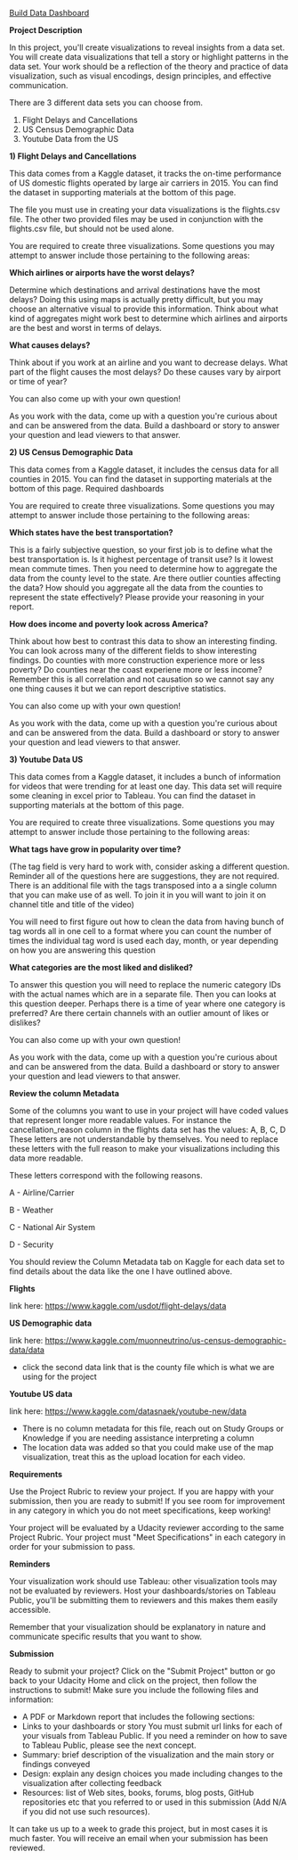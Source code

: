[Build Data Dashboard](https://www.youtube.com/watch?v=AoqtkQwI6b0)

**Project Description**

In this project, you'll create visualizations to reveal insights from a data set. You will create data visualizations that tell a story or highlight patterns in the data set. Your work should be a reflection of the theory and practice of data visualization, such as visual encodings, design principles, and effective communication.

There are 3 different data sets you can choose from.

1. Flight Delays and Cancellations
2. US Census Demographic Data
3. Youtube Data from the US

**1) Flight Delays and Cancellations**

This data comes from a Kaggle dataset, it tracks the on-time performance of US domestic flights operated by large air carriers in 2015. You can find the dataset in supporting materials at the bottom of this page.

The file you must use in creating your data visualizations is the flights.csv file. The other two provided files may be used in conjunction with the flights.csv file, but should not be used alone.

You are required to create three visualizations. Some questions you may attempt to answer include those pertaining to the following areas:

**Which airlines or airports have the worst delays?**

Determine which destinations and arrival destinations have the most delays? Doing this using maps is actually pretty difficult, but you may choose an alternative visual to provide this information. Think about what kind of aggregates might work best to determine which airlines and airports are the best and worst in terms of delays.

**What causes delays?**

Think about if you work at an airline and you want to decrease delays. What part of the flight causes the most delays? Do these causes vary by airport or time of year?

You can also come up with your own question!

As you work with the data, come up with a question you're curious about and can be answered from the data. Build a dashboard or story to answer your question and lead viewers to that answer.

**2) US Census Demographic Data**

This data comes from a Kaggle dataset, it includes the census data for all counties in 2015. You can find the dataset in supporting materials at the bottom of this page. Required dashboards

You are required to create three visualizations. Some questions you may attempt to answer include those pertaining to the following areas:

**Which states have the best transportation?**

This is a fairly subjective question, so your first job is to define what the best transportation is. Is it highest percentage of transit use? Is it lowest mean commute times. Then you need to determine how to aggregate the data from the county level to the state. Are there outlier counties affecting the data? How should you aggregate all the data from the counties to represent the state effectively? Please provide your reasoning in your report.

**How does income and poverty look across America?**

Think about how best to contrast this data to show an interesting finding. You can look across many of the different fields to show interesting findings. Do counties with more construction experience more or less poverty? Do counties near the coast experiene more or less income? Remember this is all correlation and not causation so we cannot say any one thing causes it but we can report descriptive statistics.

You can also come up with your own question!

As you work with the data, come up with a question you're curious about and can be answered from the data. Build a dashboard or story to answer your question and lead viewers to that answer.

**3) Youtube Data US**

This data comes from a Kaggle dataset, it includes a bunch of information for videos that were trending for at least one day. This data set will require some cleaning in excel prior to Tableau. You can find the dataset in supporting materials at the bottom of this page.

You are required to create three visualizations. Some questions you may attempt to answer include those pertaining to the following areas:

**What tags have grow in popularity over time?**

(The tag field is very hard to work with, consider asking a different question. Reminder all of the questions here are suggestions, they are not required. There is an additional file with the tags transposed into a a single column that you can make use of as well. To join it in you will want to join it on channel title and title of the video)

You will need to first figure out how to clean the data from having bunch of tag words all in one cell to a format where you can count the number of times the individual tag word is used each day, month, or year depending on how you are answering this question

**What categories are the most liked and disliked?**

To answer this question you will need to replace the numeric category IDs with the actual names which are in a separate file. Then you can looks at this question deeper. Perhaps there is a time of year where one category is preferred? Are there certain channels with an outlier amount of likes or dislikes?

You can also come up with your own question!

As you work with the data, come up with a question you're curious about and can be answered from the data. Build a dashboard or story to answer your question and lead viewers to that answer.

**Review the column Metadata**

Some of the columns you want to use in your project will have coded values that represent longer more readable values. For instance the cancellation_reason column in the flights data set has the values: A, B, C, D These letters are not understandable by themselves. You need to replace these letters with the full reason to make your visualizations including this data more readable.

These letters correspond with the following reasons.

A - Airline/Carrier

B - Weather

C - National Air System

D - Security

You should review the Column Metadata tab on Kaggle for each data set to find details about the data like the one I have outlined above.

**Flights**

link here: https://www.kaggle.com/usdot/flight-delays/data

**US Demographic data**

link here: https://www.kaggle.com/muonneutrino/us-census-demographic-data/data

* click the second data link that is the county file which is what we are using for the project

**Youtube US data**

link here: https://www.kaggle.com/datasnaek/youtube-new/data

* There is no column metadata for this file, reach out on Study Groups or Knowledge if you are needing assistance interpreting a column
* The location data was added so that you could make use of the map visualization, treat this as the upload location for each video.

**Requirements**

Use the Project Rubric to review your project. If you are happy with your submission, then you are ready to submit! If you see room for improvement in any category in which you do not meet specifications, keep working!

Your project will be evaluated by a Udacity reviewer according to the same Project Rubric. Your project must "Meet Specifications" in each category in order for your submission to pass.

**Reminders**

Your visualization work should use Tableau: other visualization tools may not be evaluated by reviewers. Host your dashboards/stories on Tableau Public, you'll be submitting them to reviewers and this makes them easily accessible.

Remember that your visualization should be explanatory in nature and communicate specific results that you want to show.

**Submission**

Ready to submit your project? Click on the "Submit Project" button or go back to your Udacity Home and click on the project, then follow the instructions to submit! Make sure you include the following files and information:

* A PDF or Markdown report that includes the following sections:
* Links to your dashboards or story
You must submit url links for each of your visuals from Tableau Public. If you need a reminder on how to save to Tableau Public, please see the next concept.
* Summary: brief description of the visualization and the main story or findings conveyed
* Design: explain any design choices you made including changes to the visualization after collecting feedback
* Resources: list of Web sites, books, forums, blog posts, GitHub repositories etc that you referred to or used in this submission (Add N/A if you did not use such resources).

It can take us up to a week to grade this project, but in most cases it is much faster. You will receive an email when your submission has been reviewed.
